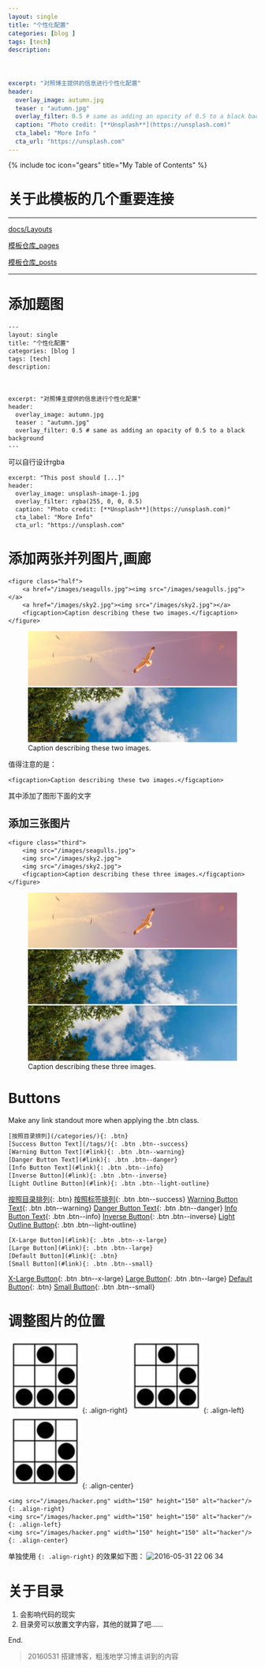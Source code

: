 ```yaml
---
layout: single
title: "个性化配置"
categories: [blog ]
tags: [tech]
description: 



excerpt: "对照博主提供的信息进行个性化配置"
header:
  overlay_image: autumn.jpg
  teaser : "autumn.jpg"
  overlay_filter: 0.5 # same as adding an opacity of 0.5 to a black background
  caption: "Photo credit: [**Unsplash**](https://unsplash.com)"
  cta_label: "More Info "
  cta_url: "https://unsplash.com"
---
```


{% include toc icon="gears" title="My Table of Contents" %}

# 关于此模板的几个重要连接
---
[docs/Layouts](https://mmistakes.github.io/minimal-mistakes/docs/layouts/)

[模板仓库_pages](https://github.com/mmistakes/minimal-mistakes/tree/gh-pages/_pages)

[模板仓库_posts](https://github.com/mmistakes/minimal-mistakes/tree/gh-pages/_posts)

---



# 添加题图
```
---
layout: single
title: "个性化配置"
categories: [blog ]
tags: [tech]
description: 



excerpt: "对照博主提供的信息进行个性化配置"
header:
  overlay_image: autumn.jpg
  teaser : "autumn.jpg"
  overlay_filter: 0.5 # same as adding an opacity of 0.5 to a black background
---
```
可以自行设计rgba

```
excerpt: "This post should [...]"
header:
  overlay_image: unsplash-image-1.jpg
  overlay_filter: rgba(255, 0, 0, 0.5)
  caption: "Photo credit: [**Unsplash**](https://unsplash.com)"
  cta_label: "More Info"
  cta_url: "https://unsplash.com"
```

# 添加两张并列图片,画廊
```
<figure class="half">
    <a href="/images/seagulls.jpg"><img src="/images/seagulls.jpg"></a>
    <a href="/images/sky2.jpg"><img src="/images/sky2.jpg"></a>
    <figcaption>Caption describing these two images.</figcaption>
</figure>
```
<figure class="half">
    <a href="/images/seagulls.jpg"><img src="/images/seagulls.jpg"></a>
    <a href="/images/sky2.jpg"><img src="/images/sky2.jpg"></a>
    <figcaption>Caption describing these two images.</figcaption>
</figure>

值得注意的是：

```
<figcaption>Caption describing these two images.</figcaption>
```
其中添加了图形下面的文字

## 添加三张图片
```
<figure class="third">
	<img src="/images/seagulls.jpg">
	<img src="/images/sky2.jpg">
	<img src="/images/sky2.jpg">
	<figcaption>Caption describing these three images.</figcaption>
</figure>
```
<figure class="third">
	<img src="/images/seagulls.jpg">
	<img src="/images/sky2.jpg">
	<img src="/images/sky2.jpg">
	<figcaption>Caption describing these three images.</figcaption>
</figure>


# Buttons
Make any link standout more when applying the .btn class.

```
[按照目录排列](/categories/){: .btn}
[Success Button Text](/tags/){: .btn .btn--success}
[Warning Button Text](#link){: .btn .btn--warning}
[Danger Button Text](#link){: .btn .btn--danger}
[Info Button Text](#link){: .btn .btn--info}
[Inverse Button](#link){: .btn .btn--inverse}
[Light Outline Button](#link){: .btn .btn--light-outline}
```

[按照目录排列](/categories/){: .btn}
[按照标签排列](/tags/){: .btn .btn--success}
[Warning Button Text](#link){: .btn .btn--warning}
[Danger Button Text](#link){: .btn .btn--danger}
[Info Button Text](#link){: .btn .btn--info}
[Inverse Button](#link){: .btn .btn--inverse}
[Light Outline Button](#link){: .btn .btn--light-outline}

```
[X-Large Button](#link){: .btn .btn--x-large}
[Large Button](#link){: .btn .btn--large}
[Default Button](#link){: .btn}
[Small Button](#link){: .btn .btn--small}
```

[X-Large Button](#link){: .btn .btn--x-large}
[Large Button](#link){: .btn .btn--large}
[Default Button](#link){: .btn}
[Small Button](#link){: .btn .btn--small}

# 调整图片的位置
<img src="/images/hacker.png" width="150" height="150" alt="hacker"/>{: .align-right} 
<img src="/images/hacker.png" width="150" height="150" alt="hacker"/>{: .align-left}
<img src="/images/hacker.png" width="150" height="150" alt="hacker"/>{: .align-center}  

```
<img src="/images/hacker.png" width="150" height="150" alt="hacker"/>{: .align-right} 
<img src="/images/hacker.png" width="150" height="150" alt="hacker"/>{: .align-left}
<img src="/images/hacker.png" width="150" height="150" alt="hacker"/>{: .align-center} 
```
单独使用 `{: .align-right}` 的效果如下图：
<img width="812" alt="2016-05-31 22 06 34" src="https://cloud.githubusercontent.com/assets/11477264/15688785/0003f594-277c-11e6-8636-3aeaaf1cc2fc.png">

# 关于目录
1. 会影响代码的现实
2. 目录旁可以放置文字内容，其他的就算了吧……

End.

> 20160531 搭建博客，粗浅地学习博主讲到的内容